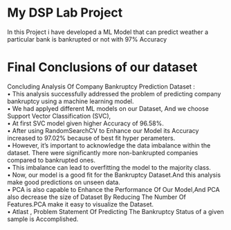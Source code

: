 <h1>My DSP Lab Project</h1>
<p>In this Project i have developed a ML Model that can predict weather a particular bank is bankrupted or not with 97% Accuracy</p>
<h1>Final Conclusions of our dataset</h1>
Concluding Analysis Of Company Bankruptcy Prediction Dataset :<br>
• This analysis successfully addressed the problem of predicting company bankruptcy
using a machine learning model.<br>
• We had applyed different ML models on our Dataset, And we choose Support Vector
Classification (SVC),<br>
• At first SVC model given higher Accuracy of 96.58%.<br>
• After using RandomSearchCV to Enhance our Model its Accuracy increased to 97.02%
because of best fit hyper perameters.<br>
• However, it’s important to acknowledge the data imbalance within the dataset. There
were significantly more non-bankrupted companies compared to bankrupted ones.<br>
• This imbalance can lead to overfitting the model to the majority class.<br>
• Now, our model is a good fit for the Bankruptcy Dataset.And this analysis make
good predictions on unseen data.<br>
• PCA is also capable to Enhance the Performance Of Our Model,And PCA also decrease the size of Dataset By Reducing The Number Of Features.PCA make it easy to visualize the Dataset.<br>
• Atlast , Problem Statement Of Predicting The Bankruptcy Status of a given sample
is Accomplished.
